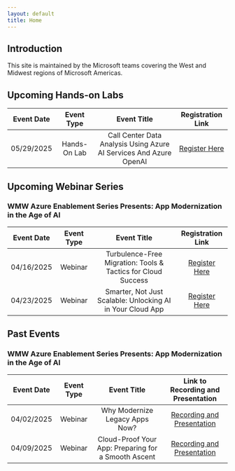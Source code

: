 ```yaml
---
layout: default
title: Home
---
```


## Introduction

This site is maintained by the Microsoft teams covering the West and Midwest regions of Microsoft Americas.

## Upcoming Hands-on Labs

| Event Date | Event Type | Event Title | Registration Link |
| :---: | :---: | :---: | :---: |
| 05/29/2025 | Hands-On Lab | Call Center Data Analysis Using Azure AI Services And Azure OpenAI | [Register Here](https://ms-workshops.cloudevents.ai/ms-innovation-workshops/events/cb46b5e5-69b5-4966-b5f2-7d6a36f351ce)

## Upcoming Webinar Series

### WMW Azure Enablement Series Presents: App Modernization in the Age of AI

| Event Date | Event Type | Event Title | Registration Link |
| :---: | :---: | :---: | :---: |
| 04/16/2025 | Webinar | Turbulence-Free Migration: Tools & Tactics for Cloud Success | [Register Here](https://msit.events.teams.microsoft.com/event/8db2953d-4372-4780-8f6f-c5c6610d27f9@72f988bf-86f1-41af-91ab-2d7cd011db47) |
| 04/23/2025 | Webinar | Smarter, Not Just Scalable: Unlocking AI in Your Cloud App | [Register Here](https://msit.events.teams.microsoft.com/event/e72ef48f-ec94-45a4-bea3-d14de7d736c2@72f988bf-86f1-41af-91ab-2d7cd011db47) |


## Past Events

### WMW Azure Enablement Series Presents: App Modernization in the Age of AI

| Event Date | Event Type | Event Title | Link to Recording and Presentation |
| :---: | :---: | :---: | :---: |
| 04/02/2025 | Webinar | Why Modernize Legacy Apps Now? | [Recording and Presentation](https://livesend.microsoft.com/i/dMePLUSSIGNvPt3kM9lrHBKpoZvQMPAbnrVTuVdBauuDUllAuj7pdcs___RL1MYCIGSS3S47vNUP8H0ofQI8yLNqTPLUSSIGNbzNjM1LANMWSD___wfF1OIaUn51___amM1WePLUSSIGNyZ___ZIcUv7KlbPk) |
| 04/09/2025 | Webinar | Cloud-Proof Your App: Preparing for a Smooth Ascent | [Recording and Presentation](https://livesend.microsoft.com/i/dMePLUSSIGNvPt3kM9lrHBKpoZvQMPAbnrVTuVdBauuDUllAujrkFLP8ZrFzT7jFVRoi0o8PS2g27PVY4x7VvjGVet1p0M2AWutUpgv6epMJhqfcfNctytsNGDsHXc5dK3Ut5MT) |